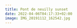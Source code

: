 ```yaml
---
title: Pont de neuilly sunset
date: 2022-04-06T04:17:33+02:00
image: IMG_20191112_162542.jpg
---
```


